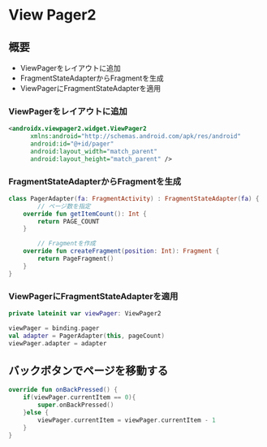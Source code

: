 # View Pager2
## 概要
- ViewPagerをレイアウトに追加
- FragmentStateAdapterからFragmentを生成
- ViewPagerにFragmentStateAdapterを適用

### ViewPagerをレイアウトに追加

```xml
<androidx.viewpager2.widget.ViewPager2
      xmlns:android="http://schemas.android.com/apk/res/android"
      android:id="@+id/pager"
      android:layout_width="match_parent"
      android:layout_height="match_parent" />
```

### FragmentStateAdapterからFragmentを生成

```kotlin
class PagerAdapter(fa: FragmentActivity) : FragmentStateAdapter(fa) {
		// ページ数を指定
    override fun getItemCount(): Int {
        return PAGE_COUNT
    }

		// Fragmentを作成
    override fun createFragment(position: Int): Fragment {
        return PageFragment()
    }
}
```

### ViewPagerにFragmentStateAdapterを適用

```kotlin
private lateinit var viewPager: ViewPager2

viewPager = binding.pager
val adapter = PagerAdapter(this, pageCount)
viewPager.adapter = adapter
```

## バックボタンでページを移動する
```kotlin
override fun onBackPressed() {
    if(viewPager.currentItem == 0){
        super.onBackPressed()
    }else {
        viewPager.currentItem = viewPager.currentItem - 1
    }
}
```